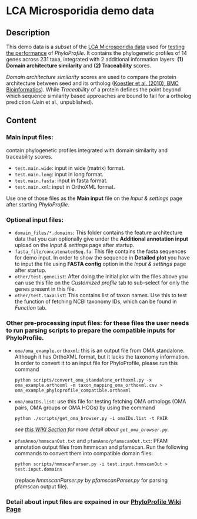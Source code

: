# LCA Microsporidia demo data

## Description
This demo data is a *subset* of the [LCA Microsporidia data](https://github.com/BIONF/phyloprofile-data/blob/master/expTestData/lca_microsporidia.zip) used for [testing the performance](https://github.com/BIONF/PhyloProfile/wiki/Performance-test) of *PhyloProfile*. It contains the phylogenetic profiles of 14 genes across 231 taxa, integrated with 2 additional information layers: **(1) Domain architecture similarity** and **(2) Traceability** scores.

*Domain architecture similarity* scores are used to compare the protein architecture between seed and its ortholog ([Koestler et al. (2010), BMC Bioinformatics](https://www.ncbi.nlm.nih.gov/pmc/articles/PMC2931517/)). While *Traceability* of a protein defines the point beyond which sequence similarity based approaches are bound to fail for a ortholog prediction (Jain et al., unpublished).

## Content
### Main input files:
contain phylogenetic profiles integrated with domain similarity and traceability scores.
- `test.main.wide`: input in wide (matrix) format.
- `test.main.long`: input in long format.
- `test.main.fasta`: input in fasta format.
- `test.main.xml`: input in OrthoXML format.

Use one of those files as the **Main input** file on the *Input & settings* page after starting *PhyloProfile*.

### Optional input files:
- `domain_files/*.domains`: This folder contains the feature architecture data that you can optionally give under the **Additional annotation input** upload on the *Input & settings* page after startup.
- `fasta_file/concatenatedSeq.fa`: This file contains the fasta sequences for demo input. In order to show the sequence in **Detailed plot** you have to input the file using **FASTA config** option in the *Input & settings* page after startup.
- `other/test.geneList`: After doing the initial plot with the files above you can use this file on the *Customized profile* tab to sub-select for only the genes present in this file.
- `other/test.taxaList`: This contains list of taxon names. Use this to test the function of fetching NCBI taxonomy IDs, which can be found in *Function* tab.

### Other pre-processing input files: for these files the user needs to run parsing scripts to prepare the compatible inputs for PhyloProfile.
- `oma/oma_example.orthoxml`: this is an output file from OMA standalone. Although it has OrthoXML format, but it lacks the taxonomy information. In order to convert it to an input file for PhyloProfile, please run this command

	`python scripts/convert_oma_standalone_orthoxml.py -x oma_example.orthoxml -m taxon_mapping_oma_orthoxml.csv > oma_example_phyloprofile_compatible.orthoxml`

- `oma/omaIDs.list`: use this file for testing fetching OMA orthologs (OMA pairs, OMA groups or OMA HOGs) by using the command

	`python ./scripts/get_oma_browser.py -i omaIDs.list -t PAIR`

	*see [this WIKI Section](https://github.com/BIONF/PhyloProfile/wiki/Input-Data#oma-browser) for more detail about `get_oma_browser.py`.*

- `pfamAnno/hmmscanOut.txt` and `pfamAnno/pfamscanOut.txt`: PFAM annotation output files from hmmscan and pfamscan. Run the following commands to convert them into compatible domain files:

	`python scripts/hmmscanParser.py -i test.input.hmmscanOut > test.input.domains`

	(replace *hmmscanParser.py* by *pfamscanParser.py* for parsing pfamscan output file).

### Detail about input files are expained in our [PhyloProfile Wiki Page](https://github.com/BIONF/PhyloProfile/wiki/Input-Data)
